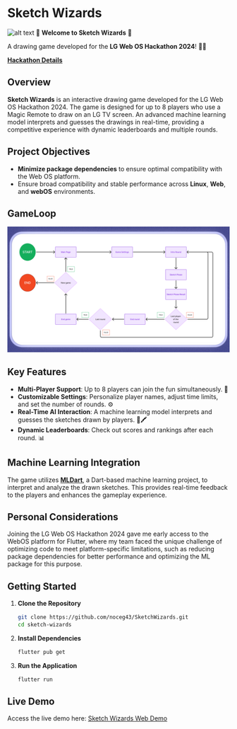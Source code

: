 # Sketch Wizards

![alt text](docs/pictures/screenshots.png)
🌟 **Welcome to Sketch Wizards** 🌟

A drawing game developed for the **LG Web OS Hackathon 2024**! 🎨✨

[**Hackathon Details**](https://weboshackathon.lge.com/)

## Overview

**Sketch Wizards** is an interactive drawing game developed for the LG Web OS Hackathon 2024. The game is designed for up to 8 players who use a Magic Remote to draw on an LG TV screen. An advanced machine learning model interprets and guesses the drawings in real-time, providing a competitive experience with dynamic leaderboards and multiple rounds.

## Project Objectives

- **Minimize package dependencies** to ensure optimal compatibility with the Web OS platform.
- Ensure broad compatibility and stable performance across **Linux**, **Web**, and **webOS** environments.

## GameLoop
![alt text](docs/pictures/gameloop.png)

## Key Features

- **Multi-Player Support**: Up to 8 players can join the fun simultaneously. 🎉
- **Customizable Settings**: Personalize player names, adjust time limits, and set the number of rounds. ⚙️
- **Real-Time AI Interaction**: A machine learning model interprets and guesses the sketches drawn by players. 🤖🖍️
- **Dynamic Leaderboards**: Check out scores and rankings after each round. 📊

## Machine Learning Integration

The game utilizes [**MLDart**](https://github.com/LucaTedeschini/MLDart), a Dart-based machine learning project, to interpret and analyze the drawn sketches. This provides real-time feedback to the players and enhances the gameplay experience.

## Personal Considerations
Joining the LG Web OS Hackathon 2024 gave me early access to the WebOS platform for Flutter, where my team faced the unique challenge of optimizing code to meet platform-specific limitations, such as reducing package dependencies for better performance and optimizing the ML package for this purpose.

## Getting Started

1. **Clone the Repository**
   ```bash
   git clone https://github.com/noceg43/SketchWizards.git
   cd sketch-wizards
2. **Install Dependencies**
   ```bash
   flutter pub get
2. **Run the Application**
   ```bash
   flutter run

## Live Demo

Access the live demo here: [Sketch Wizards Web Demo](https://noceg43.github.io/sketchWizardWEB/)
